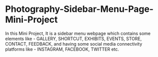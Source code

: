 # Photography-Sidebar-Menu-Page-Mini-Project

In this Mini Project, It is a sidebar menu webpage which contains some elements like - GALLERY, SHORTCUT, EXHIBITS, EVENTS, STORE, CONTACT, FEEDBACK, and having some social media connectivity platforms like - INSTAGRAM, FACEBOOK, TWITTER etc.
